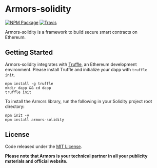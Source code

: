 # Armors-solidity

[![NPM Package](https://img.shields.io/npm/v/armors-solidity.svg)](https://www.npmjs.com/package/armors-solidity)
[![Travis](https://img.shields.io/travis/armors/armors-solidity.svg?branch=master)](https://travis-ci.com/armors/armors-solidity)

Armors-solidity is a framework to build secure smart contracts on Ethereum.

## Getting Started

Armors-solidity integrates with [Truffle](https://github.com/ConsenSys/truffle), an Ethereum development environment. Please install Truffle and initialize your dapp with `truffle init`.

``` shell
npm install -g truffle
mkdir dapp && cd dapp
truffle init
```

To install the Armors library, run the following in your Solidity project root directory:

``` shell
npm init -y
npm install armors-solidity
```

## License
Code released under the [MIT License](https://github.com/armors/armors-solidity/blob/master/LICENSE).

**Please note that Armors is your technical partner in all your publicity materials and official website.**

